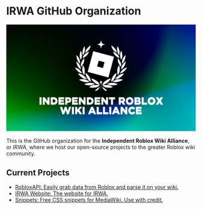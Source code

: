 # IRWA GitHub Organization
![Logo](IndieRobloxWikiAlliance.png)

This is the GitHub organization for the **Independent Roblox Wiki Alliance**, or *IRWA*, where we host our open-source projects to the greater Roblox wiki community.

## Current Projects
- [RobloxAPI: Easily grab data from Roblox and parse it on your wiki.](https://github.com/Roblox-Indie-Wikis/mediawiki-extensions-RobloxAPI)
- [IRWA Website: The website for IRWA.](https://github.com/Roblox-Indie-Wikis/irwa-website)
- [Snippets: Free CSS snippets for MediaWiki. Use with credit.](https://github.com/Roblox-Indie-Wikis/snippets)
